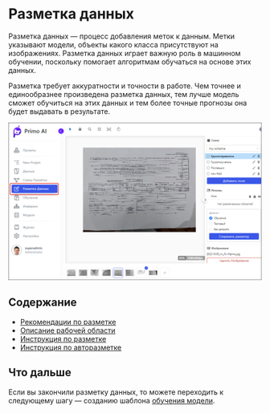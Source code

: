 # Разметка данных

Разметка данных — процесс добавления меток к данным. Метки указывают модели, объекты какого класса присутствуют на изображениях. Разметка данных играет важную роль в машинном обучении, поскольку помогает алгоритмам обучаться на основе этих данных.

Разметка требует аккуратности и точности в работе. Чем точнее и единообразнее произведена разметка данных, тем лучше модель сможет обучиться на этих данных и тем более точные прогнозы она будет выдавать в результате.

![](<../../../../.gitbook/assets1/primo-ai//user-guide/labeling-page.png>)


## Содержание
* [Рекомендации по разметке](https://docs.primo-rpa.ru/primo-rpa/primo-rpa-ai-server/user/smart-ocr/labeling/requirements)
* [Описание рабочей области](https://docs.primo-rpa.ru/primo-rpa/primo-rpa-ai-server/user/smart-ocr/labeling/work-area)
* [Инструкция по разметке](https://docs.primo-rpa.ru/primo-rpa/primo-rpa-ai-server/user/smart-ocr/labeling/operations-with-labeling)
* [Инструкция по авторазметке](https://docs.primo-rpa.ru/primo-rpa/primo-rpa-ai-server/user/smart-ocr/labeling/automarking)


## Что дальше

Если вы закончили разметку данных, то можете переходить к следующему шагу — созданию шаблона [обучения модели](https://docs.primo-rpa.ru/primo-rpa/primo-rpa-ai-server/user/smart-ocr/training).
